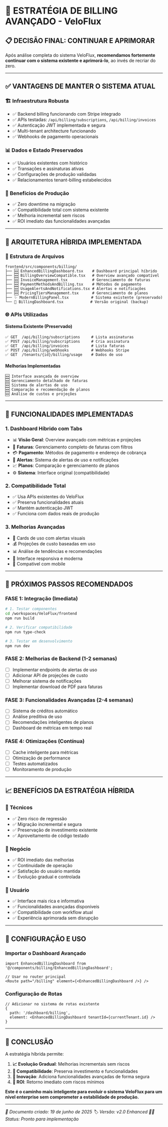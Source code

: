 # 🎯 ESTRATÉGIA DE BILLING AVANÇADO - VeloFlux

## 📋 **DECISÃO FINAL: CONTINUAR E APRIMORAR**

Após análise completa do sistema VeloFlux, **recomendamos fortemente continuar com o sistema existente e aprimorá-lo**, ao invés de recriar do zero.

---

## ✅ **VANTAGENS DE MANTER O SISTEMA ATUAL**

### 🏗️ **Infraestrutura Robusta**
- ✅ Backend billing funcionando com Stripe integrado
- ✅ APIs testadas: `/api/billing/subscriptions`, `/api/billing/invoices`
- ✅ Autenticação JWT implementada e segura
- ✅ Multi-tenant architecture funcionando
- ✅ Webhooks de pagamento operacionais

### 📊 **Dados e Estado Preservados**
- ✅ Usuários existentes com histórico
- ✅ Transações e assinaturas ativas
- ✅ Configurações de produção validadas
- ✅ Relacionamentos tenant-billing estabelecidos

### 🚀 **Benefícios de Produção**
- ✅ Zero downtime na migração
- ✅ Compatibilidade total com sistema existente
- ✅ Melhoria incremental sem riscos
- ✅ ROI imediato das funcionalidades avançadas

---

## 🔄 **ARQUITETURA HÍBRIDA IMPLEMENTADA**

### 📁 **Estrutura de Arquivos**

```
frontend/src/components/billing/
├── 🆕 EnhancedBillingDashboard.tsx    # Dashboard principal híbrido
├── 🆕 BillingOverviewCompatible.tsx   # Overview avançado compatível
├── 🆕 InvoiceManagement.tsx           # Gerenciamento de faturas
├── 🆕 PaymentMethodsAndBilling.tsx    # Métodos de pagamento
├── 🆕 UsageAlertsAndNotifications.tsx # Alertas e notificações
├── 🆕 PricingTiersManagement.tsx      # Gerenciamento de planos
├── ✨ ModernBillingPanel.tsx          # Sistema existente (preservado)
└── 🔧 BillingDashboard.tsx            # Versão original (backup)
```

### 🌐 **APIs Utilizadas**

#### Sistema Existente (Preservado)
```
✅ GET  /api/billing/subscriptions     # Lista assinaturas
✅ POST /api/billing/subscriptions     # Cria assinatura
✅ GET  /api/billing/invoices          # Lista faturas
✅ POST /api/billing/webhooks          # Webhooks Stripe
✅ GET  /tenants/{id}/billing/usage    # Dados de uso
```

#### Melhorias Implementadas
```
🆕 Interface avançada de overview
🆕 Gerenciamento detalhado de faturas
🆕 Sistema de alertas de uso
🆕 Comparação e recomendação de planos
🆕 Análise de custos e projeções
```

---

## 🎨 **FUNCIONALIDADES IMPLEMENTADAS**

### 1. **Dashboard Híbrido com Tabs**
- 📊 **Visão Geral**: Overview avançado com métricas e projeções
- 📄 **Faturas**: Gerenciamento completo de faturas com filtros
- 💳 **Pagamento**: Métodos de pagamento e endereço de cobrança
- 🔔 **Alertas**: Sistema de alertas de uso e notificações
- 📈 **Planos**: Comparação e gerenciamento de planos
- ⚙️ **Sistema**: Interface original (compatibilidade)

### 2. **Compatibilidade Total**
- ✅ Usa APIs existentes do VeloFlux
- ✅ Preserva funcionalidades atuais
- ✅ Mantém autenticação JWT
- ✅ Funciona com dados reais de produção

### 3. **Melhorias Avançadas**
- 🎯 Cards de uso com alertas visuais
- 💰 Projeções de custo baseadas em uso
- 📊 Análise de tendências e recomendações
- 🔄 Interface responsiva e moderna
- 📱 Compatível com mobile

---

## 🚀 **PRÓXIMOS PASSOS RECOMENDADOS**

### **FASE 1: Integração (Imediata)**
```bash
# 1. Testar componentes
cd /workspaces/VeloFlux/frontend
npm run build

# 2. Verificar compatibilidade
npm run type-check

# 3. Testar em desenvolvimento
npm run dev
```

### **FASE 2: Melhorias de Backend (1-2 semanas)**
- [ ] Implementar endpoints de alertas de uso
- [ ] Adicionar API de projeções de custo
- [ ] Melhorar sistema de notificações
- [ ] Implementar download de PDF para faturas

### **FASE 3: Funcionalidades Avançadas (2-4 semanas)**
- [ ] Sistema de créditos automático
- [ ] Análise preditiva de uso
- [ ] Recomendações inteligentes de planos
- [ ] Dashboard de métricas em tempo real

### **FASE 4: Otimizações (Contínua)**
- [ ] Cache inteligente para métricas
- [ ] Otimização de performance
- [ ] Testes automatizados
- [ ] Monitoramento de produção

---

## 📈 **BENEFÍCIOS DA ESTRATÉGIA HÍBRIDA**

### 🎯 **Técnicos**
- ✅ Zero risco de regressão
- ✅ Migração incremental e segura
- ✅ Preservação de investimento existente
- ✅ Aproveitamento de código testado

### 💼 **Negócio**
- ✅ ROI imediato das melhorias
- ✅ Continuidade de operação
- ✅ Satisfação do usuário mantida
- ✅ Evolução gradual e controlada

### 👥 **Usuário**
- ✅ Interface mais rica e informativa
- ✅ Funcionalidades avançadas disponíveis
- ✅ Compatibilidade com workflow atual
- ✅ Experiência aprimorada sem disrupção

---

## 🔧 **CONFIGURAÇÃO E USO**

### **Importar o Dashboard Avançado**
```tsx
import EnhancedBillingDashboard from '@/components/billing/EnhancedBillingDashboard';

// Usar no router principal
<Route path="/billing" element={<EnhancedBillingDashboard />} />
```

### **Configuração de Rotas**
```tsx
// Adicionar no sistema de rotas existente
{
  path: '/dashboard/billing',
  element: <EnhancedBillingDashboard tenantId={currentTenant.id} />
}
```

---

## 🎉 **CONCLUSÃO**

A estratégia híbrida permite:

1. **📈 Evolução Gradual**: Melhorias incrementais sem riscos
2. **🔄 Compatibilidade**: Preserva investimento e funcionalidades
3. **🚀 Inovação**: Adiciona funcionalidades avançadas de forma segura
4. **💼 ROI**: Retorno imediato com riscos mínimos

**Este é o caminho mais inteligente para evoluir o sistema VeloFlux para um nível enterprise sem comprometer a estabilidade de produção.**

---

*📅 Documento criado: 19 de junho de 2025*
*🏷️ Versão: v2.0 Enhanced*
*👨‍💻 Status: Pronto para implementação*
